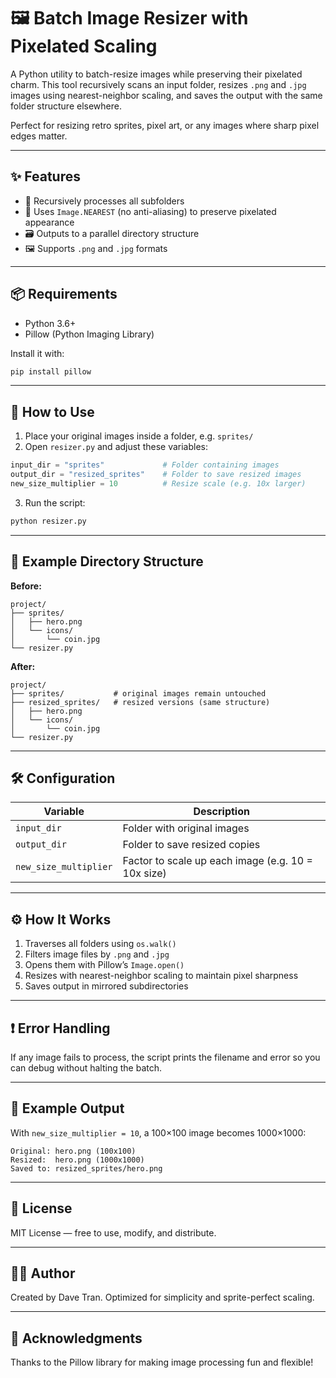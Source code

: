 # 🖼️ Batch Image Resizer with Pixelated Scaling

A Python utility to batch-resize images while preserving their pixelated charm. This tool recursively scans an input folder, resizes `.png` and `.jpg` images using nearest-neighbor scaling, and saves the output with the same folder structure elsewhere.

Perfect for resizing retro sprites, pixel art, or any images where sharp pixel edges matter.

---

## ✨ Features

* 🔁 Recursively processes all subfolders
* 🧱 Uses `Image.NEAREST` (no anti-aliasing) to preserve pixelated appearance
* 🗃️ Outputs to a parallel directory structure
* 🖼️ Supports `.png` and `.jpg` formats

---

## 📦 Requirements

* Python 3.6+
* Pillow (Python Imaging Library)

Install it with:

```bash
pip install pillow
```

---

## 🚀 How to Use

1. Place your original images inside a folder, e.g. `sprites/`
2. Open `resizer.py` and adjust these variables:

```python
input_dir = "sprites"             # Folder containing images
output_dir = "resized_sprites"    # Folder to save resized images
new_size_multiplier = 10          # Resize scale (e.g. 10x larger)
```

3. Run the script:

```bash
python resizer.py
```

---

## 🧩 Example Directory Structure

**Before:**

```
project/
├── sprites/
│   ├── hero.png
│   └── icons/
│       └── coin.jpg
└── resizer.py
```

**After:**

```
project/
├── sprites/           # original images remain untouched
├── resized_sprites/   # resized versions (same structure)
│   ├── hero.png
│   └── icons/
│       └── coin.jpg
└── resizer.py
```

---

## 🛠 Configuration

| Variable              | Description                                        |
| --------------------- | -------------------------------------------------- |
| `input_dir`           | Folder with original images                        |
| `output_dir`          | Folder to save resized copies                      |
| `new_size_multiplier` | Factor to scale up each image (e.g. 10 = 10x size) |

---

## ⚙️ How It Works

1. Traverses all folders using `os.walk()`
2. Filters image files by `.png` and `.jpg`
3. Opens them with Pillow’s `Image.open()`
4. Resizes with nearest-neighbor scaling to maintain pixel sharpness
5. Saves output in mirrored subdirectories

---

## ❗ Error Handling

If any image fails to process, the script prints the filename and error so you can debug without halting the batch.

---

## 📏 Example Output

With `new_size_multiplier = 10`, a 100×100 image becomes 1000×1000:

```
Original: hero.png (100x100)
Resized:  hero.png (1000x1000)
Saved to: resized_sprites/hero.png
```

---

## 📌 License

MIT License — free to use, modify, and distribute.

---

## 🧑‍💻 Author

Created by Dave Tran. Optimized for simplicity and sprite-perfect scaling.

---

## 🧠 Acknowledgments

Thanks to the Pillow library for making image processing fun and flexible!
